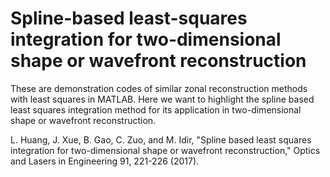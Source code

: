 # Spline-based least-squares integration for two-dimensional  shape or wavefront reconstruction
These are demonstration codes of similar zonal reconstruction methods with least squares in MATLAB.
Here we want to highlight the spline based least squares integration method for its application in two-dimensional shape or wavefront reconstruction.

L. Huang, J. Xue, B. Gao, C. Zuo, and M. Idir, "Spline based least squares integration for two-dimensional shape or wavefront reconstruction," Optics and Lasers in Engineering 91, 221-226 (2017).
